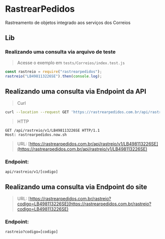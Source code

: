 # RastrearPedidos

Rastreamento de objetos integrado aos serviços dos Correios

## Lib

### Realizando uma consulta via arquivo de teste

> Acesse o exemplo em `tests/Correios/index.test.js`

```js
const rastreio = require("rastrearpedidos");
rastreio("LB498113226SE").then(console.log);
```

## Realizando uma consulta via Endpoint da API

> Curl

```sh
curl --location --request GET 'https://rastrearpedidos.com.br/api/rastreio/v1/LB498113226SE'
```

> HTTP

```http
GET /api/rastreio/v1/LB498113226SE HTTP/1.1
Host: rastrearpedidos.now.sh
```

> URL: [https://rastrearpedidos.com.br/api/rastreio/v1/LB498113226SE](https://rastrearpedidos.com.br/api/rastreio/v1/LB498113226SE)

### Endpoint:

`api/rastreio/v1/[codigo]`


## Realizando uma consulta via Endpoint do site

> URL: [https://rastrearpedidos.com.br/rastreio?codigo=LB498113226SE](https://rastrearpedidos.com.br/rastreio?codigo=LB498113226SE)

### Endpoint:

`rastreio?codigo=[codigo]`

